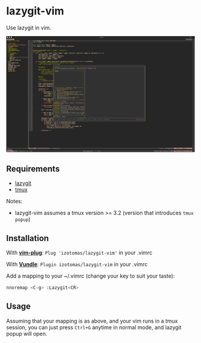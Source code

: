 # lazygit-vim

Use lazygit in vim.

![lazygit-vim](./assets/preview.png)

## Requirements

* [lazygit](https://github.com/jesseduffield/lazygit)
* [tmux](https://github.com/tmux/tmux)

Notes:

* lazygit-vim assumes a tmux version >= 3.2 (version that introduces `tmux popup`)

## Installation

With **[vim-plug](https://github.com/junegunn/vim-plug)**: `Plug 'izotomas/lazygit-vim'` in your .vimrc

With **[Vundle](https://github.com/gmarik/Vundle.vim)**: `Plugin izotomas/lazygit-vim` in your .vimrc

Add a mapping to your ~/.vimrc (change your key to suit your taste):
```bash
nnoremap <C-g> :Lazygit<CR>
```

## Usage

Assuming that your mapping is as above, and your vim runs in a tmux session,
you can just press `Ctrl+G` anytime in normal mode, and lazygit popup will
open.
